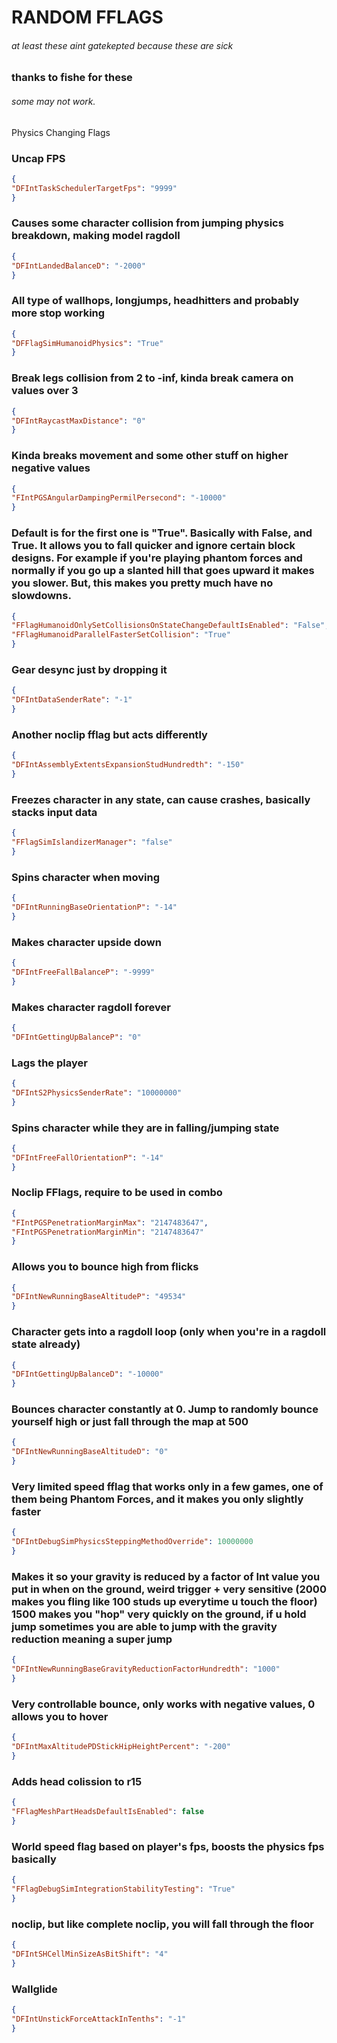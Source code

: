 # RANDOM FFLAGS      
###### at least these aint gatekepted because these are sick

### thanks to fishe for these
###### some may not work.

Physics Changing Flags
### Uncap FPS
```json
{
"DFIntTaskSchedulerTargetFps": "9999"
}
```
### Causes some character collision from jumping physics breakdown, making model ragdoll
``` json
{
"DFIntLandedBalanceD": "-2000"
}
```
### All type of wallhops, longjumps, headhitters and probably more stop working
``` json
{
"DFFlagSimHumanoidPhysics": "True"
}
```
### Break legs collision from 2 to -inf, kinda break camera on values over 3
``` json
{
"DFIntRaycastMaxDistance": "0"
}
```
### Kinda breaks movement and some other stuff on higher negative values
``` json
{
"FIntPGSAngularDampingPermilPersecond": "-10000"
}
```
### Default is for the first one is "True". Basically with False, and True. It allows you to fall quicker and ignore certain block designs. For example if you're playing phantom forces and normally if you go up a slanted hill that goes upward it makes you slower. But, this makes you pretty much have no slowdowns.
``` json
{ 
"FFlagHumanoidOnlySetCollisionsOnStateChangeDefaultIsEnabled": "False",
"FFlagHumanoidParallelFasterSetCollision": "True" 
}
```
### Gear desync just by dropping it
``` json
{
"DFIntDataSenderRate": "-1"
}
```
### Another noclip fflag but acts differently
``` json
{
"DFIntAssemblyExtentsExpansionStudHundredth": "-150"
}
```
### Freezes character in any state, can cause crashes, basically stacks input data
``` json
{
"FFlagSimIslandizerManager": "false"
}
```
### Spins character when moving
``` json
{
"DFIntRunningBaseOrientationP": "-14"
}
```
### Makes character upside down
``` json
{
"DFIntFreeFallBalanceP": "-9999"
}
```
### Makes character ragdoll forever
``` json
{
"DFIntGettingUpBalanceP": "0"
```
### Lags the player
``` json
{
"DFIntS2PhysicsSenderRate": "10000000"
}
```
### Spins character while they are in falling/jumping state
``` json
{
"DFIntFreeFallOrientationP": "-14"
}
```
### Noclip FFlags, require to be used in combo
``` json
{
"FIntPGSPenetrationMarginMax": "2147483647",
"FIntPGSPenetrationMarginMin": "2147483647"
}
```
### Allows you to bounce high from flicks
``` json
{
"DFIntNewRunningBaseAltitudeP": "49534"
}
```
### Character gets into a ragdoll loop (only when you're in a ragdoll state already)
``` json
{
"DFIntGettingUpBalanceD": "-10000"
}
```
### Bounces character constantly at 0. Jump to randomly bounce yourself high or just fall through the map at 500
``` json
{
"DFIntNewRunningBaseAltitudeD": "0"
}
```
### Very limited speed fflag that works only in a few games, one of them being Phantom Forces, and it makes you only slightly faster
``` json
{
"DFIntDebugSimPhysicsSteppingMethodOverride": 10000000
}
```
### Makes it so your gravity is reduced by a factor of Int value you put in when on the ground, weird trigger + very sensitive (2000 makes you fling like 100 studs up everytime u touch the floor) 1500 makes you "hop" very quickly on the ground, if u hold jump sometimes you are able to jump with the gravity reduction meaning a super jump
``` json
{
"DFIntNewRunningBaseGravityReductionFactorHundredth": "1000"
}
```
### Very controllable bounce, only works with negative values, 0 allows you to hover
``` json
{
"DFIntMaxAltitudePDStickHipHeightPercent": "-200"
}
```
### Adds head colission to r15 
``` json
{
"FFlagMeshPartHeadsDefaultIsEnabled": false
}
```
### World speed flag based on player's fps, boosts the physics fps basically
``` json
{
"FFlagDebugSimIntegrationStabilityTesting": "True"
}
```
###  noclip, but like complete noclip, you will fall through the floor
``` json
{
"DFIntSHCellMinSizeAsBitShift": "4"
}
```
### Wallglide
``` json
{
"DFIntUnstickForceAttackInTenths": "-1"
}
```

